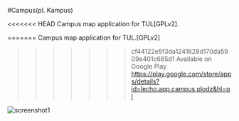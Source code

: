 #Campus(pl. Kampus)

<<<<<<< HEAD
Campus map application for TUL[GPLv2].

=======
Campus map application for TUL.[GPLv2]
>>>>>>> cf44122e5f3da1241628d170da5909e401c685d1
Available on Google Play https://play.google.com/store/apps/details?id=lecho.app.campus.plodz&hl=pl

![screenshot1](https://raw.github.com/lecho/campus/master/screen_1.jpg)